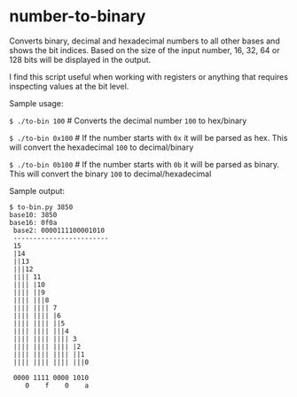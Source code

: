 # number-to-binary

Converts binary, decimal and hexadecimal numbers to all other bases
and shows the bit indices. Based on the size of the input number, 16,
32, 64 or 128 bits will be displayed in the output.

I find this script useful when working with registers or anything that
requires inspecting values at the bit level.

Sample usage:

`$ ./to-bin 100`   # Converts the decimal number `100` to hex/binary

`$ ./to-bin 0x100` # If the number starts with `0x` it will be parsed as hex. This will convert the hexadecimal `100` to decimal/binary

`$ ./to-bin 0b100` # If the number starts with `0b` it will be parsed as binary. This will convert the binary `100` to decimal/hexadecimal


Sample output:

    $ to-bin.py 3850
    base10: 3850
    base16: 0f0a
     base2: 0000111100001010
     ------------------------
     15
     |14
     ||13
     |||12
     |||| 11
     |||| |10
     |||| ||9
     |||| |||8
     |||| |||| 7
     |||| |||| |6
     |||| |||| ||5
     |||| |||| |||4
     |||| |||| |||| 3
     |||| |||| |||| |2
     |||| |||| |||| ||1
     |||| |||| |||| |||0

     0000 1111 0000 1010
        0    f    0    a
